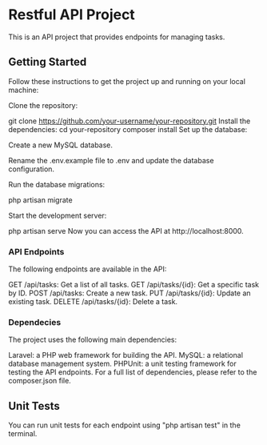 # Restful API Project

This is an API project that provides endpoints for managing tasks.


## Getting Started

Follow these instructions to get the project up and running on your local machine:

Clone the repository:


git clone https://github.com/your-username/your-repository.git
Install the dependencies:
cd your-repository
composer install
Set up the database:

Create a new MySQL database.

Rename the .env.example file to .env and update the database configuration.

Run the database migrations:

php artisan migrate

Start the development server:

php artisan serve
Now you can access the API at http://localhost:8000.

### API Endpoints

The following endpoints are available in the API:

GET /api/tasks: Get a list of all tasks.
GET /api/tasks/{id}: Get a specific task by ID.
POST /api/tasks: Create a new task.
PUT /api/tasks/{id}: Update an existing task.
DELETE /api/tasks/{id}: Delete a task.

### Dependecies

The project uses the following main dependencies:

Laravel: a PHP web framework for building the API.
MySQL: a relational database management system.
PHPUnit: a unit testing framework for testing the API endpoints.
For a full list of dependencies, please refer to the composer.json file.

## Unit Tests

You can run unit tests for each endpoint using "php artisan test" in the terminal.




